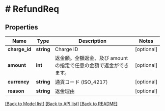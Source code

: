 # # RefundReq

## Properties

Name | Type | Description | Notes
------------ | ------------- | ------------- | -------------
**charge_id** | **string** | Charge ID | [optional] 
**amount** | **int** | 返金額。全額返金、及び amount の指定で任意の金額で返金ができます。 | [optional] 
**currency** | **string** | 通貨コード (ISO_4217) | [optional] 
**reason** | **string** | 返金理由 | [optional] 

[[Back to Model list]](../../README.md#documentation-for-models) [[Back to API list]](../../README.md#documentation-for-api-endpoints) [[Back to README]](../../README.md)


